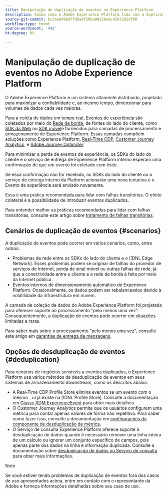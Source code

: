 ```yaml
---
title: Manipulação de duplicação de eventos no Experience Platform
description: Saiba como o Adobe Experience Platform lida com a duplicação de eventos
source-git-commit: bc3ae849bd7fd8a9f50ba98528adc43d7282df90
workflow-type: tm+mt
source-wordcount: '442'
ht-degree: 0%

---
```



# Manipulação de duplicação de eventos no Adobe Experience Platform

O Adobe Experience Platform é um sistema altamente distribuído, projetado para maximizar a confiabilidade e, ao mesmo tempo, dimensionar para volumes de dados cada vez maiores.

Para a coleta de dados em tempo real, [Eventos de experiência](../xdm/classes/experienceevent.md) são coletados por meio do [Rede de borda](../web-sdk/home.md#edge-network), de fontes do lado do cliente, como [SDK da Web](../web-sdk/home.md) ou [SDK móvel](https://developer.adobe.com/client-sdks/home/)e fornecidos para camadas de processamento e armazenamento de Experience Platform. Essas camadas compõem soluções como Experience Platform, [Real-Time CDP](../rtcdp/home.md), [Customer Journey Analytics](https://experienceleague.adobe.com/docs/analytics-platform/using/cja-overview/cja-overview.html?lang=pt-BR), e [Adobe Journey Optimizer](https://experienceleague.adobe.com/docs/journey-optimizer/using/ajo-home.html?lang=pt-BR).

Para minimizar a perda de eventos de experiência, os SDKs do lado do cliente e o serviço de entrega de Experience Platform interno esperam uma confirmação de que um evento foi coletado com êxito.

Se essa confirmação não for recebida, os SDKs do lado do cliente ou o serviço de entrega interno da Platform acionarão uma nova tentativa e o Evento de experiência será enviado novamente.

Essa é uma prática recomendada para lidar com falhas transitórias. O efeito colateral é a possibilidade de introduzir eventos duplicados.

Para entender melhor as práticas recomendadas para lidar com falhas transitórias, consulte este artigo sobre [tratamento de falhas transitórias](https://learn.microsoft.com/en-us/azure/architecture/best-practices/transient-faults).

## Cenários de duplicação de eventos {#scenarios}

A duplicação de eventos pode ocorrer em vários cenários, como, entre outros:

* Problemas de rede entre os SDKs do lado do cliente e o [!DNL Edge Network]. Esses problemas podem se originar de falhas do provedor de serviços de Internet, perda de sinal móvel ou outras falhas de rede, já que a conectividade entre o cliente e a rede de borda é feita por meio da Internet pública.
* Eventos internos de dimensionamento automático de Experience Platform. Ocasionalmente, os dados podem ser rebalanceados devido à volatilidade da infraestrutura em nuvem.

A camada de coleção de dados do Adobe Experience Platform foi projetada para oferecer suporte ao processamento &quot;pelo menos uma vez&quot;. Consequentemente, a duplicação de eventos pode ocorrer em situações limitadas e raras.

Para saber mais sobre o processamento &quot;pelo menos uma vez&quot;, consulte este artigo em [garantias de entrega de mensagens](https://docs.confluent.io/kafka/design/delivery-semantics.html).

## Opções de desduplicação de eventos {#deduplication}

Para cenários de negócios sensíveis a eventos duplicados, o Experience Platform usa vários métodos de desduplicação de eventos em seus sistemas de armazenamento downstream, como os descritos abaixo.

* A Real-Time CDP Profile Store elimina eventos se um evento com o mesmo `_id` já existe na [!DNL Profile Store]. Consulte a documentação em [Classe XDM ExperienceEvent](../xdm/classes/experienceevent.md) para obter mais detalhes.
* O Customer Journey Analytics permite que os usuários configurem uma métrica para contar apenas valores de forma não repetitiva. Para saber como fazer isso, consulte a documentação em [configurações do componente de desduplicação de métrica](https://experienceleague.adobe.com/docs/analytics-platform/using/cja-dataviews/component-settings/metric-deduplication.html?lang=pt-BR).
* O Serviço de consulta Experience Platform oferece suporte à desduplicação de dados quando é necessário remover uma linha inteira de um cálculo ou ignorar um conjunto específico de campos, pois apenas parte dos dados na linha é informação duplicada. Consulte a documentação sobre [desduplicação de dados no Serviço de consulta](../query-service/key-concepts/deduplication.md) para obter mais informações.

>[!NOTE]
>
>Se você estiver tendo problemas de duplicação de eventos fora dos casos de uso apresentados acima, entre em contato com o representante da Adobe e forneça informações detalhadas sobre seu caso de uso.